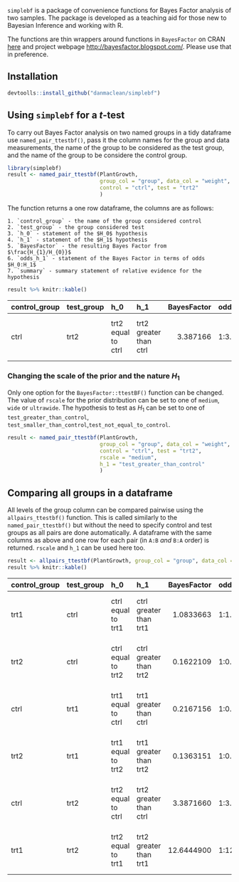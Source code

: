 `simplebf` is a package of convenience functions for Bayes Factor
analysis of two samples. The package is developed as a teaching aid for
those new to Bayesian Inference and working with R.

The functions are thin wrappers around functions in `BayesFactor` on
CRAN [here](https://cran.r-project.org/package=BayesFactor) and project
webpage <http://bayesfactor.blogspot.com/>. Please use that in
preference.


## Installation
``` r
devtoolls::install_github("danmaclean/simplebf")
```

Using `simplebf` for a *t*-test
-------------------------------

To carry out Bayes Factor analysis on two named groups in a tidy
dataframe use `named_pair_ttestbf()`, pass it the column names for the
group and data measurements, the name of the group to be considered as
the test group, and the name of the group to be considere the control
group.

``` r
library(simplebf)
result <- named_pair_ttestbf(PlantGrowth, 
                             group_col = "group", data_col = "weight",
                             control = "ctrl", test = "trt2"
                             )
```

The function returns a one row dataframe, the columns are as follows:

    1. `control_group` - the name of the group considered control
    2. `test_group` - the group considered test
    3. `h_0` - statement of the $H_0$ hypothesis
    4. `h_1` - statement of the $H_1$ hypothesis
    5. `BayesFactor` - the resulting Bayes Factor from $\frac{H_{1}/H_{0}}$
    6. `odds_h_1` - statement of the Bayes Factor in terms of odds $H_0:H_1$
    7. `summary` - summary statement of relative evidence for the hypothesis

``` r
result %>% knitr::kable()
```

<table>
<colgroup>
<col style="width: 9%" />
<col style="width: 7%" />
<col style="width: 13%" />
<col style="width: 16%" />
<col style="width: 8%" />
<col style="width: 13%" />
<col style="width: 31%" />
</colgroup>
<thead>
<tr class="header">
<th style="text-align: left;">control_group</th>
<th style="text-align: left;">test_group</th>
<th style="text-align: left;">h_0</th>
<th style="text-align: left;">h_1</th>
<th style="text-align: right;">BayesFactor</th>
<th style="text-align: left;">odds_h_1</th>
<th style="text-align: left;">summary</th>
</tr>
</thead>
<tbody>
<tr class="odd">
<td style="text-align: left;">ctrl</td>
<td style="text-align: left;">trt2</td>
<td style="text-align: left;">trt2 equal to ctrl</td>
<td style="text-align: left;">trt2 greater than ctrl</td>
<td style="text-align: right;">3.387166</td>
<td style="text-align: left;">1:3.38716599374275</td>
<td style="text-align: left;">Substantial evidence for H_1 compared to H_0</td>
</tr>
</tbody>
</table>

### Changing the scale of the prior and the nature *H*<sub>1</sub>

Only one option for the `BayesFactor::ttestBF()` function can be
changed. The value of `rscale` for the prior distribution can be set to
one of `medium`, `wide` or `ultrawide`. The hypothesis to test as
*H*<sub>1</sub> can be set to one of `test_greater_than_control`,
`test_smaller_than_control`,`test_not_equal_to_control`.

``` r
result <- named_pair_ttestbf(PlantGrowth, 
                             group_col = "group", data_col = "weight",
                             control = "ctrl", test = "trt2",
                             rscale = "medium",
                             h_1 = "test_greater_than_control"
                             )
```

Comparing all groups in a dataframe
-----------------------------------

All levels of the group column can be compared pairwise using the
`allpairs_ttestbf()` function. This is called similarly to the
`named_pair_ttestbf()` but without the need to specify control and test
groups as all pairs are done automatically. A dataframe with the same
columns as above and one row for each pair (in `A:B` *and* `B:A` order)
is returned. `rscale` and `h_1` can be used here too.

``` r
result <- allpairs_ttestbf(PlantGrowth, group_col = "group", data_col = "weight")
result %>% knitr::kable()
```

<table>
<colgroup>
<col style="width: 9%" />
<col style="width: 7%" />
<col style="width: 13%" />
<col style="width: 15%" />
<col style="width: 8%" />
<col style="width: 13%" />
<col style="width: 31%" />
</colgroup>
<thead>
<tr class="header">
<th style="text-align: left;">control_group</th>
<th style="text-align: left;">test_group</th>
<th style="text-align: left;">h_0</th>
<th style="text-align: left;">h_1</th>
<th style="text-align: right;">BayesFactor</th>
<th style="text-align: left;">odds_h_1</th>
<th style="text-align: left;">summary</th>
</tr>
</thead>
<tbody>
<tr class="odd">
<td style="text-align: left;">trt1</td>
<td style="text-align: left;">ctrl</td>
<td style="text-align: left;">ctrl equal to trt1</td>
<td style="text-align: left;">ctrl greater than trt1</td>
<td style="text-align: right;">1.0833663</td>
<td style="text-align: left;">1:1.08336631965942</td>
<td style="text-align: left;">Anecdotal evidence for H_1 compared to H_0</td>
</tr>
<tr class="even">
<td style="text-align: left;">trt2</td>
<td style="text-align: left;">ctrl</td>
<td style="text-align: left;">ctrl equal to trt2</td>
<td style="text-align: left;">ctrl greater than trt2</td>
<td style="text-align: right;">0.1622109</td>
<td style="text-align: left;">1:0.162210898064748</td>
<td style="text-align: left;">Substantial evidence for H_0 compared to H_1</td>
</tr>
<tr class="odd">
<td style="text-align: left;">ctrl</td>
<td style="text-align: left;">trt1</td>
<td style="text-align: left;">trt1 equal to ctrl</td>
<td style="text-align: left;">trt1 greater than ctrl</td>
<td style="text-align: right;">0.2167156</td>
<td style="text-align: left;">1:0.216715621920709</td>
<td style="text-align: left;">Substantial evidence for H_0 compared to H_1</td>
</tr>
<tr class="even">
<td style="text-align: left;">trt2</td>
<td style="text-align: left;">trt1</td>
<td style="text-align: left;">trt1 equal to trt2</td>
<td style="text-align: left;">trt1 greater than trt2</td>
<td style="text-align: right;">0.1363151</td>
<td style="text-align: left;">1:0.13631506044811</td>
<td style="text-align: left;">Substantial evidence for H_0 compared to H_1</td>
</tr>
<tr class="odd">
<td style="text-align: left;">ctrl</td>
<td style="text-align: left;">trt2</td>
<td style="text-align: left;">trt2 equal to ctrl</td>
<td style="text-align: left;">trt2 greater than ctrl</td>
<td style="text-align: right;">3.3871660</td>
<td style="text-align: left;">1:3.38716599374275</td>
<td style="text-align: left;">Substantial evidence for H_1 compared to H_0</td>
</tr>
<tr class="even">
<td style="text-align: left;">trt1</td>
<td style="text-align: left;">trt2</td>
<td style="text-align: left;">trt2 equal to trt1</td>
<td style="text-align: left;">trt2 greater than trt1</td>
<td style="text-align: right;">12.6444900</td>
<td style="text-align: left;">1:12.6444900067635</td>
<td style="text-align: left;">Strong evidence for H_1 compared to H_0</td>
</tr>
</tbody>
</table>
